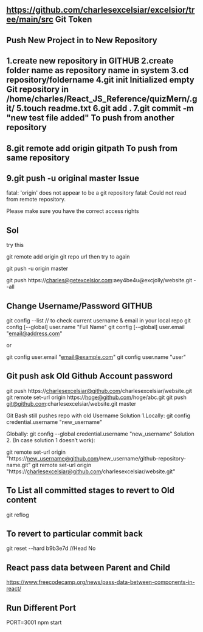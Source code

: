 







https://github.com/charlesexcelsiar/excelsior/tree/main/src
Git Token
------------


Push New Project in to New Repository
----------------------------------------
1.create new repository in GITHUB
2.create folder name as repository name  in system
3.cd repository/foldername
4.git init
Initialized empty Git repository in /home/charles/React_JS_Reference/quizMern/.git/
5.touch readme.txt
6.git add .
7.git commit -m "new test file added"
To push from another repository
----------------------------------
8.git remote add origin gitpath
To push from same repository
--------------------------------
9.git push -u original master
Issue
-------
fatal: 'origin' does not appear to be a git repository
fatal: Could not read from remote repository.

Please make sure you have the correct access rights

Sol   
---- 
try this

git remote add origin git repo url 
then try to again

git push -u origin master

git push https://charles@getexcelsior.com:aey4be4u@excjolly/website.git --all


Change Username/Password GITHUB
-------------------------------
git config --list  // to check current username & email in your local repo
git config [--global] user.name "Full Name"
git config [--global] user.email "email@address.com"

or

git config user.email "email@example.com"
git config user.name  "user"


Git push ask Old Github Account password
----------------------------------------
git push https://charlesexcelsiar@github.com/charlesexcelsiar/website.git
git remote set-url origin https://hoge@github.com/hoge/abc.git
git push git@github.com:charlesexcelsiar/website.git master

Git Bash still pushes repo with old Username
Solution 1.Locally:
git config credential.username "new_username"

Globally:
git config --global credential.username  "new_username"
Solution 2. (In case solution 1 doesn’t work):

git remote set-url origin "https://new_username@github.com/new_username/github-repository-name.git" 
git remote set-url origin "https://charlesexcelsiar@github.com/charlesexcelsiar/website.git" 


To List all committed stages to revert to Old content
-----------------------------------------------------
git reflog

To revert to particular commit back
--------------------------------------
git reset --hard b9b3e7d //Head No

React pass data between Parent and Child
----------------------------------------
https://www.freecodecamp.org/news/pass-data-between-components-in-react/

Run Different Port
-----------------------

PORT=3001 npm start